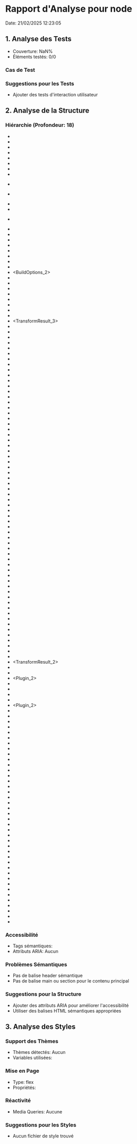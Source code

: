 # Rapport d'Analyse pour node

Date: 21/02/2025 12:23:05

## 1. Analyse des Tests

- Couverture: NaN%
- Éléments testés: 0/0

### Cas de Test

### Suggestions pour les Tests

- Ajouter des tests d'interaction utilisateur

## 2. Analyse de la Structure

### Hiérarchie (Profondeur: 18)

- <command>
- <file>
- <path>
- <level>
- <filter>
- <mode>
- <port>
- <target>
- <dir>
- <dir>
- <number>
- <port>
- <dir>
- <reference>
- <RollupOutput>
- <string>
- <ViteDevServer>
- <string>
- <string>
- <UserConfig>
- <UserConfig>
- <BuildOptions_2>
- <string>
- <string>
- <string>
- <void>
- <void>
- <void>
- <any>
- <void>
- <TransformResult_3>
- <string>
- <ExistingRawSourceMap>
- <string>
- <string>
- <void>
- <ModuleNode>
- <string>
- <infer>
- <string>
- <url>
- <IndexHtmlTransformResult>
- <ResolveOptions>
- <string>
- <string>
- <string>
- <string>
- <string>
- <string>
- <string>
- <string>
- <string>
- <PartialResolvedId>
- <ModuleNode>
- <ModuleNode>
- <ModuleNode>
- <string>
- <string>
- <string>
- <string>
- <Set>
- <ModuleNode>
- <ResolvedUrl>
- <string>
- <ModuleNode>
- <ModuleNode>
- <ModuleNode>
- <ModuleNode>
- <string>
- <string>
- <string>
- <ModuleNode>
- <void>
- <ExportsData>
- <DepOptimizationMetadata>
- <string>
- <string>
- <string>
- <string>
- <string>
- <string>
- <string>
- <UserConfig>
- <void>
- <ServerHook>
- <PreviewServerHook>
- <head>
- <body>
- <ModuleNode>
- <Array>
- <string>
- <ResolveIdResult>
- <LoadResult>
- <TransformResult_2>
- <void>
- <string>
- <Plugin_2>
- <PartialResolvedId>
- <LoadResult>
- <void>
- <HookHandler>
- <Plugin_2>
- <PreprocessCSSResult>
- <string>
- <string>
- <PreviewServer>
- <ResolvedConfig>
- <Omit>
- <Omit>
- <string>
- <ResolveOptions>
- <InternalResolveOptions>
- <CSSOptions>
- <FileSystemServeOptions>
- <ServerOptions>
- <string>
- <PluginHooks>
- <string>
- <string>
- <string>
- <string>
- <string>
- <string>
- <ESBuildTransformResult>
- <string>
- <RollupOptions>
- <UserConfig>
- <UserConfig>
- <UserConfig>
- <TransformResult>
- <string>
- <TransformResult>
- <Record>
- <void>
- <ViteDevServer>
- <void>
- <void>
- <string>
- <boolean>
- <WebSocketClient>
- <void>
- <InferCustomEventPayload>

### Accessibilité

- Tags sémantiques:
- Attributs ARIA: Aucun

### Problèmes Sémantiques

- Pas de balise header sémantique
- Pas de balise main ou section pour le contenu principal

### Suggestions pour la Structure

- Ajouter des attributs ARIA pour améliorer l'accessibilité
- Utiliser des balises HTML sémantiques appropriées

## 3. Analyse des Styles

### Support des Thèmes

- Thèmes détectés: Aucun
- Variables utilisées:

### Mise en Page

- Type: flex
- Propriétés:

### Réactivité

- Media Queries: Aucune

### Suggestions pour les Styles

- Aucun fichier de style trouvé
